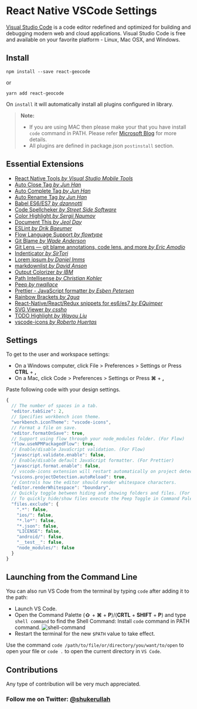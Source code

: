 # React Native VSCode Settings

[Visual Studio Code](https://code.visualstudio.com/) is a code editor redefined and optimized for building and debugging modern web and cloud applications. Visual Studio Code is free and available on your favorite platform - Linux, Mac OSX, and Windows.

## Install

```shell
npm install --save react-geocode
```

or

```shell
yarn add react-geocode
```

On `install` it will automatically install all plugins configured in library.

> **Note:**
>
> * If you are using MAC then please make your that you have install `code` command in PATH. Please refer [Microsoft Blog](https://code.visualstudio.com/docs/setup/mac#_launching-from-the-command-line) for more details.
> * All plugins are defined in package.json `postinstall` section.

## Essential Extensions

* [React Native Tools _by Visual Studio Mobile Tools_](https://marketplace.visualstudio.com/items?itemName=vsmobile.vscode-react-native)
* [Auto Close Tag _by Jun Han_](https://marketplace.visualstudio.com/items?itemName=formulahendry.auto-close-tag)
* [Auto Complete Tag _by Jun Han_](https://marketplace.visualstudio.com/items?itemName=formulahendry.auto-complete-tag)
* [Auto Rename Tag _by Jun Han_](https://marketplace.visualstudio.com/items?itemName=formulahendry.auto-rename-tag)
* [Babel ES6/ES7 _by dzannotti_](https://marketplace.visualstudio.com/items?itemName=dzannotti.vscode-babel-coloring)
* [Code Spellcheker _by Street Side Software_](https://marketplace.visualstudio.com/items?itemName=streetsidesoftware.code-spell-checker)
* [Color Highlight _by Sergii Naumov_](https://marketplace.visualstudio.com/items?itemName=naumovs.color-highlight)
* [Document This _by Jeol Day_](https://marketplace.visualstudio.com/items?itemName=joelday.docthis)
* [ESLint _by Drik Baeumer_](https://marketplace.visualstudio.com/items?itemName=dbaeumer.vscode-eslint)
* [Flow Language Support _by flowtype_](https://marketplace.visualstudio.com/items?itemName=flowtype.flow-for-vscode)
* [Git Blame _by Wade Anderson_](https://marketplace.visualstudio.com/items?itemName=waderyan.gitblame)
* [Git Lens — git blame annotations, code lens, and more _by Eric Amodio_](https://marketplace.visualstudio.com/items?itemName=eamodio.gitlens)
* [Indenticator _by SirTori_](https://marketplace.visualstudio.com/items?itemName=SirTori.indenticator)
* [Lorem ipsum _by Daniel Imms_](https://marketplace.visualstudio.com/items?itemName=Tyriar.lorem-ipsum)
* [markdownlist _by David Anson_](https://marketplace.visualstudio.com/items?itemName=DavidAnson.vscode-markdownlint)
* [Output Colorizer _by IBM_](https://marketplace.visualstudio.com/items?itemName=IBM.output-colorizer)
* [Path Intellisense _by Christian Kohler_](https://marketplace.visualstudio.com/items?itemName=christian-kohler.path-intellisense)
* [Peep _by nwallace_](https://marketplace.visualstudio.com/items?itemName=nwallace.peep)
* [Prettier - JavaScript formatter _by Esben Petersen_](https://marketplace.visualstudio.com/items?itemName=esbenp.prettier-vscode)
* [Rainbow Brackets _by 2gua_](https://marketplace.visualstudio.com/items?itemName=2gua.rainbow-brackets)
* [React-Native/React/Redux snippets for es6/es7 _by EQuimper_](https://marketplace.visualstudio.com/items?itemName=EQuimper.react-native-react-redux)
* [SVG Viewer _by cssho_](https://marketplace.visualstudio.com/items?itemName=cssho.vscode-svgviewer)
* [TODO Highlight _by Wayou Liu_](https://marketplace.visualstudio.com/items?itemName=wayou.vscode-todo-highlight)
* [vscode-icons _by Roberto Huertas_](https://marketplace.visualstudio.com/items?itemName=robertohuertasm.vscode-icons)

## Settings

To get to the user and workspace settings:

* On a Windows computer, click File > Preferences > Settings or Press **CTRL** + **,**
* On a Mac, click Code > Preferences > Settings or Press **⌘** + **,**

Paste following code with your design settings.

```js
{
  // The number of spaces in a tab.
  "editor.tabSize": 2,
  // Specifies workbench icon theme.
  "workbench.iconTheme": "vscode-icons",
  // Format a file on save.
  "editor.formatOnSave": true,
  // Support using flow through your node_modules folder. (For Flow)
  "flow.useNPMPackagedFlow": true,
  // Enable/disable JavaScript validation. (For Flow)
  "javascript.validate.enable": false,
  // Enable/disable default JavaScript formatter. (For Prettier)
  "javascript.format.enable": false,
  // vscode-icons extension will restart automatically on project detection. (For vscode-icons)
  "vsicons.projectDetection.autoReload": true,
  // Controls how the editor should render whitespace characters.
  "editor.renderWhitespace": "boundary",
  // Quickly toggle between hiding and showing folders and files. (For Peep)
  // To quickly hide/show files execute the Peep Toggle in Command Palette.
  "files.exclude": {
    ".*": false,
    "ios/": false,
    "*.lo*": false,
    "*.json": false,
    "LICENSE": false,
    "android/": false,
    "__test__": false,
    "node_modules/": false
  }
}
```

## Launching from the Command Line

You can also run VS Code from the terminal by typing `code` after adding it to the path:

* Launch VS Code.
* Open the Command Palette (**⇧** + **⌘** + **P**)/(**CRTL** + **SHIFT** + **P**) and type `shell command` to find the Shell Command: Install `code` command in PATH command.
  ![shell-command](https://user-images.githubusercontent.com/963765/34649812-016b6834-f3d8-11e7-9ba9-c262bebf2837.png)
* Restart the terminal for the new `$PATH` value to take effect.

Use the command `code /path/to/file/or/directory/you/want/to/open` to open your file or `code .` to open the current directory in `VS Code`.

## Contributions

Any type of contribution will be very much appreciated.

### Follow me on Twitter: [@shukerullah](https://twitter.com/shukerullah)
